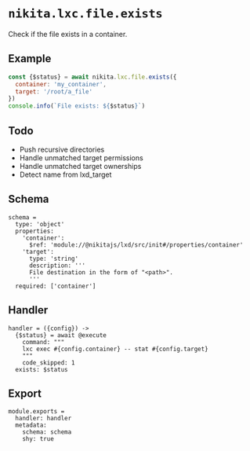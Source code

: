 
# `nikita.lxc.file.exists`

Check if the file exists in a container.

## Example

```js
const {$status} = await nikita.lxc.file.exists({
  container: 'my_container',
  target: '/root/a_file'
})
console.info(`File exists: ${$status}`)
```

## Todo

* Push recursive directories
* Handle unmatched target permissions
* Handle unmatched target ownerships
* Detect name from lxd_target

## Schema

    schema =
      type: 'object'
      properties:
        'container':
          $ref: 'module://@nikitajs/lxd/src/init#/properties/container'
        'target':
          type: 'string'
          description: '''
          File destination in the form of "<path>".
          '''
      required: ['container']

## Handler

    handler = ({config}) ->
      {$status} = await @execute
        command: """
        lxc exec #{config.container} -- stat #{config.target}
        """
        code_skipped: 1
      exists: $status

## Export

    module.exports =
      handler: handler
      metadata:
        schema: schema
        shy: true
